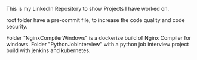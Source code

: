 This is my LinkedIn Repository to show Projects I have worked on.

root folder have a pre-commit file, to increase the code quality and code security.

Folder "NginxCompilerWindows" is a dockerize build of Nginx Compiler for windows.
Folder "PythonJobInterview" with a python job interview project build with jenkins and kubernetes.
